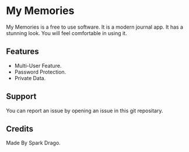 # My Memories

My Memories is a free to use software. It is a modern journal app. It has a stunning look. You will feel comfortable in using it.

## Features

* Multi-User Feature.
* Password Protection.
* Private Data.

## Support

You can report an issue by opening an issue in this git repositary.

## Credits

Made By Spark Drago.
